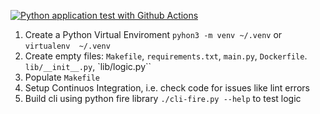 [![Python application test with Github Actions](https://github.com/jr-do/oreilly-python-for-devops/actions/workflows/devops.yml/badge.svg)](https://github.com/jr-do/oreilly-python-for-devops/actions/workflows/devops.yml)
1. Create a Python Virtual Enviroment `pyhon3 -m venv ~/.venv` or `virtualenv  ~/.venv`
2. Create empty files: `Makefile`, `requirements.txt`, `main.py`, `Dockerfile`. `lib/__init__.py`, `lib/logic.py``
3. Populate `Makefile`
4. Setup Continuos Integration, i.e. check code for issues like lint errors
5. Build cli using python fire library `./cli-fire.py --help` to test logic
